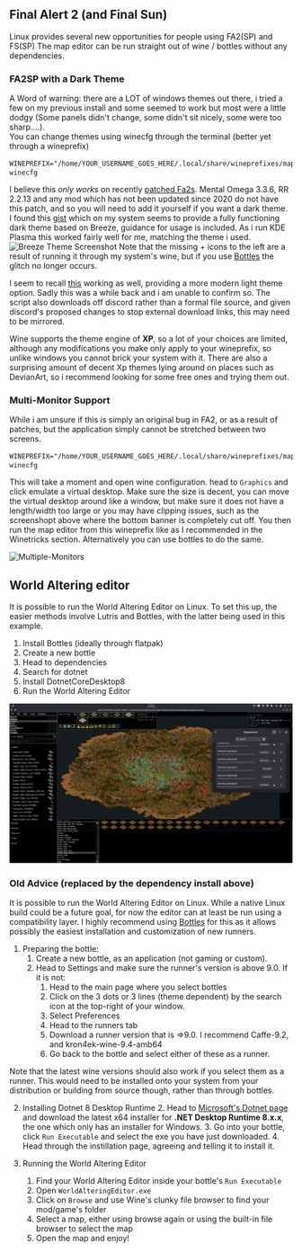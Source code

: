## Final Alert 2 (and Final Sun)
Linux provides several new opportunities for people using FA2(SP) and FS(SP)
The map editor can be run straight out of wine / bottles without any dependencies.
### FA2SP with a Dark Theme
A Word of warning: there are a LOT of windows themes out there, i tried a few on my previous install and some seemed to work but most were a little dodgy (Some panels didn't change, some didn't sit nicely, some were too sharp....).<br>
You can change themes using winecfg through the terminal (better yet through a wineprefix)<br>
```
WINEPREFIX="/home/YOUR_USERNAME_GOES_HERE/.local/share/wineprefixes/map_editor" winecfg
```
I believe this *only works* on recently [patched Fa2s](https://github.com/secsome/FA2sp).
Mental Omega 3.3.6, RR 2.2.13 and any mod which has not been updated since 2020 do not have this patch, and so you will need to add it yourself if you want a dark theme.<br>
I found this [gist](https://gist.github.com/Zeinok/ceaf6ff204792dde0ae31e0199d89398) which on my system seems to provide a fully functioning dark theme based on Breeze, guidance for usage is included. As i run KDE Plasma this worked fairly well for me, matching the theme i used.<br>
![Breeze Theme Screenshot](Assets/breeze_fa2.png)
Note that the missing + icons to the left are a result of running it through my system's wine, but if you use [Bottles](https://usebottles.com) the glitch no longer occurs.

I seem to recall [this](https://www.reddit.com/r/linux_gaming/comments/n8hf6v/make_wine_look_like_windows_10/) working as well, providing a more modern light theme option. Sadly this was a while back and i am unable to confirm so. The script also downloads off discord rather than a formal file source, and given discord's proposed changes to stop external download links, this may need to be mirrored.

Wine supports the theme engine of **XP**, so a lot of your choices are limited, although any modifications you make only apply to your wineprefix, so unlike windows you cannot brick your system with it. There are also a surprising amount of decent Xp themes lying around on places such as DevianArt, so i recommend looking for some free ones and trying them out.

### Multi-Monitor Support
While i am unsure if this is simply an original bug in FA2, or as a result of patches, but the application simply cannot be stretched between two screens.

```
WINEPREFIX="/home/YOUR_USERNAME_GOES_HERE/.local/share/wineprefixes/map_editor" winecfg
```
This will take a moment and open wine configuration. head to `Graphics` and click emulate a virtual desktop. Make sure the size is decent, you can move the virtual desktop around like a window, but make sure it does not have a length/width too large or you may have clipping issues, such as the screenshopt above where the bottom banner is completely cut off.
You then run the map editor from this wineprefix like as I recommended in the Winetricks section. Alternatively you can use bottles to do the same.

![Multiple-Monitors](Assets/multi_monitor_fa2.png)

## World Altering editor

It is possible to run the World Altering Editor on Linux. To set this up, the easier methods involve Lutris and Bottles, with the latter being used in this example.

1. Install Bottles (ideally through flatpak)
2. Create a new bottle
3. Head to dependencies
4. Search for dotnet
5. Install DotnetCoreDesktop8
6. Run the World Altering Editor


![Project Phantom WAE on Linux](Assets/WAE_Bottles.png)


### Old Advice (replaced by the dependency install above)

It is possible to run the World Altering Editor on Linux. While a native Linux build could be a future goal, for now the editor can at least be run using a compatibility layer.
I highly recommend using [Bottles](https://usebottles.com) for this as it allows possibly the easiest installation and customization of new runners.


1. Preparing the bottle:
    1. Create a new bottle, as an application (not gaming or custom).
    2. Head to Settings and make sure the runner's version is above 9.0. If it is not:
        1. Head to the main page where you select bottles
        2. Click on the 3 dots or 3 lines (theme dependent) by the search icon at the top-right of your window.
        3. Select Preferences
        4. Head to the runners tab
        5. Download a runner version that is =>9.0. I recommend Caffe-9.2, and kron4ek-wine-9.4-amb64
        6. Go back to the bottle and select either of these as a runner.

Note that the latest wine versions should also work if you select them as a runner. This would need to be installed onto your system from your distribution or building from source though, rather than through bottles.

2. Installing Dotnet 8 Desktop Runtime
    2. Head to [Microsoft's Dotnet page](https://dotnet.microsoft.com/en-us/download/dotnet/8.0) and download the latest x64 installer for **.NET Desktop Runtime 8.x.x**, the one which only has an installer for Windows.
    3. Go into your bottle, click `Run Executable` and select the exe you have just downloaded.
    4. Head through the instillation page, agreeing and telling it to install it.

3. Running the World Altering Editor
    1. Find your World Altering Editor inside your bottle's `Run Executable`
    2. Open `WorldAlteringEditor.exe`
    3. Click on `Browse` and use Wine's clunky file browser to find your mod/game's folder
    4. Select a map, either using browse again or using the built-in file browser to select the map
    5. Open the map and enjoy!


